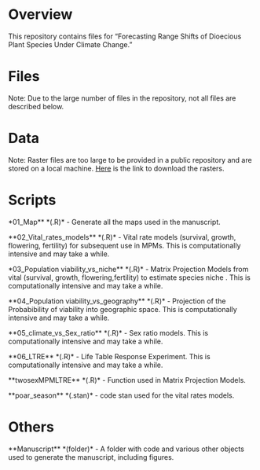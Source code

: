 # Overview

This repository contains files for “Forecasting Range Shifts of Dioecious Plant Species Under Climate Change.”

# Files

Note: Due to the large number of files in the repository, not all files are described below.

# Data

Note: Raster files are too large to be provided in a public repository and are stored on a local machine. [Here]([[https://www.dropbox.com/scl/fo/em8fok5gqwyhsum1hmier/ALoREAEAcgsADRWDyCqR4FA?rlkey=d92vrqi4ue5osdd857qcjlb9r&dl=1]{.underline}](https://www.dropbox.com/scl/fo/em8fok5gqwyhsum1hmier/ALoREAEAcgsADRWDyCqR4FA?rlkey=d92vrqi4ue5osdd857qcjlb9r&dl=1)) is the link to download the rasters.

# Scripts

\*01_Map\*\* \*(.R)\* - Generate all the maps used in the manuscript.

\*\*02_Vital_rates_models\*\* \*(.R)\* - Vital rate models (survival, growth, flowering, fertility) for subsequent use in MPMs. This is computationally intensive and may take a while.

\*03_Population viability_vs_niche\*\* \*(.R)\* - Matrix Projection Models from vital (survival, growth, flowering,fertility) to estimate species niche . This is computationally intensive and may take a while.

\*\*04_Population viability_vs_geography\*\* \*(.R)\* - Projection of the Probabibility of viability into geographic space. This is computationally intensive and may take a while.

\*\*05_climate_vs_Sex_ratio\*\* \*(.R)\* - Sex ratio models. This is computationally intensive and may take a while.

\*\*06_LTRE\*\* \*(.R)\* - Life Table Response Experiment. This is computationally intensive and may take a while.

\*\*twosexMPMLTRE\*\* \*(.R)\* - Function used in Matrix Projection Models.

\*\*poar_season\*\* \*(.stan)\* - code stan used for the vital rates models.

# Others

\*\*Manuscript\*\* \*(folder)\* - A folder with code and various other objects used to generate the manuscript, including figures.
